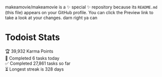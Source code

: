 makeamovie/makeamovie is a ✨ special ✨ repository because its `README.md` (this file) appears on your GitHub profile.
You can click the Preview link to take a look at your changes. darn right ya can

# Todoist Stats

<!-- TODO-IST:START -->
🏆  39,932 Karma Points           
🌸  Completed 6 tasks today           
✅  Completed 27,861 tasks so far           
⏳  Longest streak is 328 days
<!-- TODO-IST:END -->